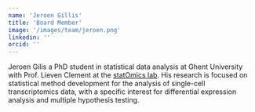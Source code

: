 ```yaml
---
name: 'Jeroen Gillis'
title: 'Board Member'
image: '/images/team/jeroen.png'
linkedin: ''
orcid: ''
---
```


Jeroen Gilis a PhD student in statistical data analysis at Ghent University with Prof. Lieven Clement at the [statOmics lab](https://statomics.github.io/). His research is focused on statistical method development for the analysis of single-cell transcriptomics data, with a specific interest for differential expression analysis and multiple hypothesis testing.
